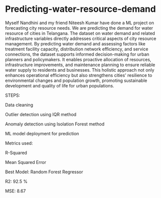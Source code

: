# Predicting-water-resource-demand

Myself Nandhini and my friend Niteesh Kumar have done a ML project on forecasting city resource needs. We are predicting the demand for water resource of cities in Telangana. The dataset on water demand and related infrastructure variables directly addresses critical aspects of city resource management. By predicting water demand and assessing factors like treatment facility capacity, distribution network efficiency, and service connections, the dataset supports informed decision-making for urban planners and policymakers. It enables proactive allocation of resources, infrastructure improvements, and maintenance planning to ensure reliable water supply to residents and businesses. This holistic approach not only enhances operational efficiency but also strengthens cities' resilience to environmental changes and population growth, promoting sustainable development and quality of life for urban populations.

STEPS:

Data cleaning

Outlier detection using IQR method

Anomaly detection using Isolation Forest method

ML model deployment for prediction

Metrics used:

R-Squared

Mean Squared Error

Best Model: Random Forest Regressor

R2: 92.5 %

MSE: 8.67

